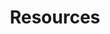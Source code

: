 ---
title: Resources
order: 3
sitemap:
  priority: 1
  changefreq: 'weekly'

sections:

   - file: share
     layout: text

   - file: wiki
     layout: text

---